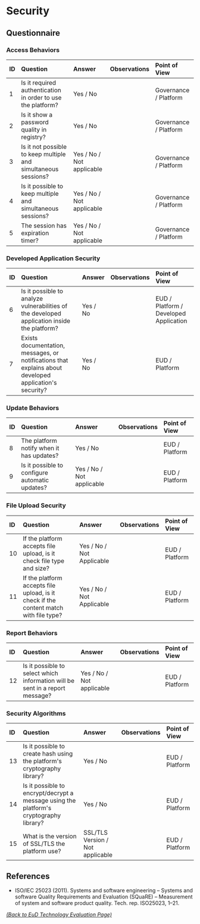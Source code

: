 # Security

## Questionnaire

### Access Behaviors

| ID | Question | Answer | Observations | Point of View |
|:---|:----------------------------------------------------|:------------------|:------------------|:-----------------|
| 1 | Is it required authentication in order to use the platform? | Yes / No |  | Governance / Platform |
| 2 | Is it show a password quality in registry? | Yes / No |  | Governance / Platform |
| 3 | Is it not possible to keep multiple and simultaneous sessions? | Yes / No / Not applicable |  | Governance / Platform |
| 4 | Is it possible to keep multiple and simultaneous sessions? | Yes / No / Not applicable |  | Governance / Platform |
| 5 | The session has expiration timer? | Yes / No / Not applicable |  | Governance / Platform |

### Developed Application Security

| ID | Question | Answer | Observations | Point of View |
|:---|:----------------------------------------------------|:------------------|:------------------|:-----------------|
| 6 | Is it possible to analyze vulnerabilities of the developed application inside the platform? | Yes / No |  | EUD / Platform / Developed Application |
| 7 | Exists documentation, messages, or notifications that explains about developed application's security? | Yes / No |  | EUD / Platform |

### Update Behaviors

| ID | Question | Answer | Observations | Point of View |
|:---|:----------------------------------------------------|:------------------|:------------------|:-----------------|
| 8 | The platform notify when it has updates? | Yes / No |  | EUD / Platform |
| 9 | Is it possible to configure automatic updates? | Yes / No / Not applicable |  | EUD / Platform |

### File Upload Security

| ID | Question | Answer | Observations | Point of View |
|:---|:----------------------------------------------------|:------------------|:------------------|:-----------------|
| 10 | If the platform accepts file upload, is it check file type and size? | Yes / No / Not Applicable |  | EUD / Platform |
| 11 | If the platform accepts file upload, is it check if the content match with file type? | Yes / No / Not Applicable |  | EUD / Platform |

### Report Behaviors

| ID | Question | Answer | Observations | Point of View |
|:---|:----------------------------------------------------|:------------------|:------------------|:-----------------|
| 12 | Is it possible to select which information will be sent in a report message? | Yes / No / Not applicable |  | EUD / Platform |

### Security Algorithms

| ID | Question | Answer | Observations | Point of View |
|:---|:----------------------------------------------------|:------------------|:------------------|:-----------------|
| 13 | Is it possible to create hash using the platform's cryptography library? | Yes / No |  | EUD / Platform |
| 14 | Is it possible to encrypt/decrypt a message using the platform's cryptography library? | Yes / No  |  | EUD / Platform |
| 15 | What is the version of SSL/TLS the platform use? | SSL/TLS Version / Not applicable  |  | EUD / Platform |

## References

* ISO/IEC 25023 (2011). Systems and software engineering – Systems and software Quality Requirements and Evaluation (SQuaRE) – Measurement of system and software product quality. Tech. rep. ISO25023, 1–21.

_[(Back to EuD Technology Evaluation Page)](../eud_technology_evaluation)_
